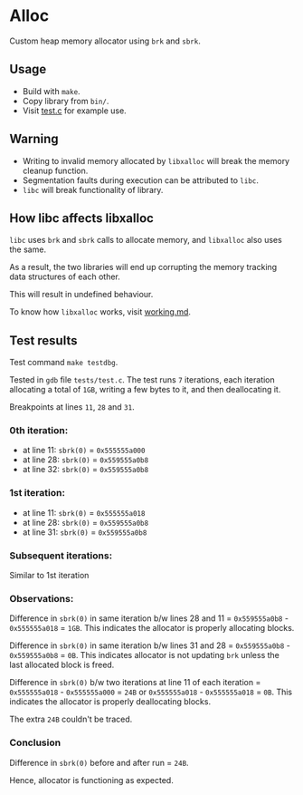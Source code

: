# Alloc
Custom heap memory allocator using `brk` and `sbrk`.

## Usage
- Build with `make`.
- Copy library from `bin/`.
- Visit [test.c](tests/test.c) for example use.

## Warning
- Writing to invalid memory allocated by `libxalloc` will break the memory cleanup function.
- Segmentation faults during execution can be attributed to `libc`.
- `libc` will break functionality of library.

## How libc affects libxalloc
`libc` uses `brk` and `sbrk` calls to allocate memory, and `libxalloc` also uses the same.

As a result, the two libraries will end up corrupting the memory tracking data structures of each other.

This will result in undefined behaviour.

To know how `libxalloc` works, visit [working.md](docs/working.md).

## Test results

Test command `make testdbg`.

Tested in `gdb` file `tests/test.c`.
The test runs `7` iterations, each iteration allocating a total of `1GB`, writing a few bytes to it, and then deallocating it.

Breakpoints at lines `11`, `28` and `31`.

### 0th iteration:
 - at line 11: `sbrk(0)` = `0x555555a000`
 - at line 28: `sbrk(0)` = `0x559555a0b8`
 - at line 32: `sbrk(0)` = `0x559555a0b8`

### 1st iteration:
 - at line 11: `sbrk(0)` = `0x555555a018`
 - at line 28: `sbrk(0)` = `0x559555a0b8`
 - at line 31: `sbrk(0)` = `0x559555a0b8`

### Subsequent iterations:
Similar to 1st iteration

### Observations:

Difference in `sbrk(0)` in same iteration b/w lines 28 and 11 = `0x559555a0b8` - `0x555555a018` = `1GB`.
This indicates the allocator is properly allocating blocks.

Difference in `sbrk(0)` in same iteration b/w lines 31 and 28 = `0x559555a0b8` - `0x559555a0b8` = `0B`.
This indicates allocator is not updating `brk` unless the last allocated block is freed.

Difference in `sbrk(0)` b/w two iterations at line 11 of each iteration = `0x555555a018` - `0x555555a000` = `24B` or `0x555555a018` - `0x555555a018` = `0B`.
This indicates the allocator is properly deallocating blocks.

The extra `24B` couldn't be traced.

### Conclusion
Difference in `sbrk(0)` before and after run = `24B`.

Hence, allocator is functioning as expected.
